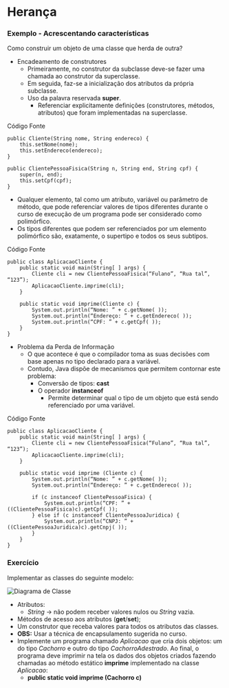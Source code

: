 # Herança

### **Exemplo** - Acrescentando características

Como construir um objeto de uma classe que herda de outra?

- Encadeamento de construtores
    - Primeiramente, no construtor da subclasse deve-se fazer uma chamada ao construtor da superclasse.
    - Em seguida, faz-se a inicialização dos atributos da própria subclasse.
    - Uso da palavra reservada **super**.
        - Referenciar explicitamente definições (construtores, métodos, atributos) que foram implementadas na superclasse.

Código Fonte

    public Cliente(String nome, String endereco) {
        this.setNome(nome);
        this.setEndereco(endereco);
    }

    public ClientePessoaFisica(String n, String end, String cpf) { 
        super(n, end);
        this.setCpf(cpf);
    }

- Qualquer elemento, tal como um atributo, variável ou parâmetro de método, que pode referenciar valores de tipos diferentes durante o curso de execução de um programa pode ser considerado como polimórfico.
- Os tipos diferentes que podem ser referenciados por um elemento polimórfico são, exatamente, o supertipo e todos os seus subtipos.

Código Fonte

    public class AplicacaoCliente {
        public static void main(String[ ] args) {
            Cliente cli = new ClientePessoaFisica(“Fulano”, “Rua tal”, “123”);
            AplicacaoCliente.imprime(cli);
        }

        public static void imprime(Cliente c) {
            System.out.println(“Nome: ” + c.getNome( ));
            System.out.println(“Endereço: ” + c.getEndereco( ));
            System.out.println(“CPF: ” + c.getCpf( ));
        }
    }


- Problema da Perda de Informação
    - O que acontece é que o compilador toma as suas decisões com base apenas no tipo declarado para a variável.
    - Contudo, Java dispõe de mecanismos que permitem contornar este problema:
        - Conversão de tipos: **cast**
        - O operador **instanceof**
            - Permite determinar qual o tipo de um objeto que está sendo referenciado por uma variável.

Código Fonte

    public class AplicacaoCliente {
        public static void main(String[ ] args) {
            Cliente cli = new ClientePessoaFisica(“Fulano”, “Rua tal”, “123”);
            AplicacaoCliente.imprime(cli);
        }

        public static void imprime (Cliente c) {
            System.out.println(“Nome: ” + c.getNome( ));
            System.out.println(“Endereço: ” + c.getEndereco( ));

            if (c instanceof ClientePessoaFisica) {
                System.out.println(“CPF: ” + ((ClientePessoaFisica)c).getCpf( ));
            } else if (c instanceof ClientePessoaJuridica) {
                System.out.println(“CNPJ: ” + ((ClientePessoaJuridica)c).getCnpj( ));
            }
        }
    }

### **Exercício**

Implementar as classes do seguinte modelo:

![Diagrama de Classe](./assets/diagrama.jpg "Diagrama de Classe")

- Atributos:
    - *String* -> não podem receber valores nulos ou *String* vazia.
- Métodos de acesso aos atributos (**get**/**set**);
- Um construtor que receba valores para todos os atributos das classes.
- **OBS:** Usar a técnica de encapsulamento sugerida no curso.
- Implemente um programa chamado *Aplicacao* que cria dois objetos: um do tipo *Cachorro* e outro do tipo *CachorroAdestrado*. Ao final, o programa deve imprimir na tela os dados dos objetos criados fazendo chamadas ao método estático **imprime** implementado na classe *Aplicacao*:
    - **public static void imprime (Cachorro c)**